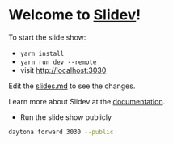 # Welcome to [Slidev](https://github.com/slidevjs/slidev)!

To start the slide show:

- `yarn install`
- `yarn run dev --remote`
- visit <http://localhost:3030>

Edit the [slides.md](./slides.md) to see the changes.

Learn more about Slidev at the [documentation](https://sli.dev/).

- Run the slide show publicly
```bash
daytona forward 3030 --public
```
